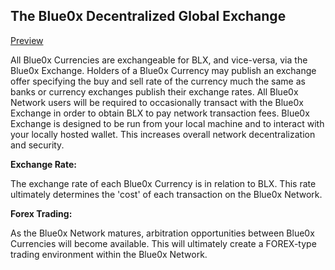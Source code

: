 ## **The Blue0x Decentralized Global Exchange** ##

[Preview](https://exchange.blue0x.com)

All Blue0x Currencies are exchangeable for BLX, and vice-versa, via the Blue0x Exchange.  Holders of a Blue0x Currency may publish an exchange offer specifying the buy and sell rate of the currency much the same as banks or currency exchanges publish their exchange rates.  All Blue0x Network users will be required to occasionally transact with the Blue0x Exchange in order to obtain BLX to pay network transaction fees.  Blue0x Exchange is designed to be run from your local machine and to interact with your locally hosted wallet.  This increases overall network decentralization and security.

**Exchange Rate:**

The exchange rate of each Blue0x Currency is in relation to BLX.  This rate ultimately determines the 'cost' of each transaction on the Blue0x Network. 

**Forex Trading:**

As the Blue0x Network matures, arbitration opportunities between Blue0x Currencies will become available.  This will ultimately create a FOREX-type trading environment within the Blue0x Network. 
